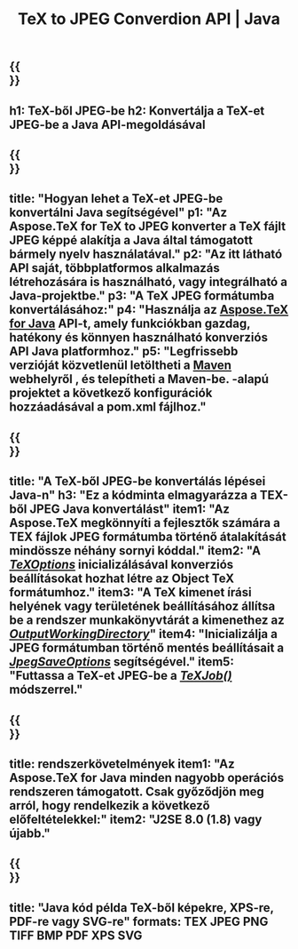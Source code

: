 ﻿---
translation: true
template: /_templates/_conversion-child-java.md
title: TeX to JPEG Converdion API | Java
description: TeX-JPEG konvertálási funkció. Integrálja ezt a helyszíni Java-könyvtárat a projektjébe, vagy használjon többplatformos alkalmazásokat a TeX JPEG formátumba konvertálásához.
keywords: tex Jpeg-be api jpeg, tex2jpeg integrál
url: /java/conversion/tex-to-jpeg/
family: tex
platformtag: java
feature: conversion
informat: TEX
outformat: JPEG
otherformats: BMP PNG TIFF PDF XPS SVG
---

{{<section banner>}}
---
h1: TeX-ből JPEG-be
h2: Konvertálja a TeX-et JPEG-be a Java API-megoldásával
---

{{<section overview>}}
---
title: "Hogyan lehet a TeX-et JPEG-be konvertálni Java segítségével"
p1: "Az Aspose.TeX for TeX to JPEG konverter a TeX fájlt JPEG képpé alakítja a Java által támogatott bármely nyelv használatával."
p2: "Az itt látható API saját, többplatformos alkalmazás létrehozására is használható, vagy integrálható a Java-projektbe."
p3: "A TeX JPEG formátumba konvertálásához:"
p4: "Használja az [Aspose.TeX for Java](https://products.aspose.com/tex/java) API-t, amely funkciókban gazdag, hatékony és könnyen használható konverziós API Java platformhoz."
p5: "Legfrissebb verzióját közvetlenül letöltheti a [Maven](https://repository.aspose.com/webapp/#/artifacts/browse/tree/General/repo/com/aspose/aspose-tex) webhelyről , és telepítheti a Maven-be. -alapú projektet a következő konfigurációk hozzáadásával a pom.xml fájlhoz."
---

{{<section feature1>}}
---
title: "A TeX-ből JPEG-be konvertálás lépései Java-n"
h3: "Ez a kódminta elmagyarázza a TEX-ből JPEG Java konvertálást"
item1: "Az Aspose.TeX megkönnyíti a fejlesztők számára a TEX fájlok JPEG formátumba történő átalakítását mindössze néhány sornyi kóddal."
item2: "A [*TeXOptions*](https://reference.aspose.com/tex/java/com.aspose.tex/TeXOptions) inicializálásával konverziós beállításokat hozhat létre az Object TeX formátumhoz."
item3: "A TeX kimenet írási helyének vagy területének beállításához állítsa be a rendszer munkakönyvtárát a kimenethez az [*OutputWorkingDirectory*](https://reference.aspose.com/tex/java/com.aspose.tex/TeXOptions#setOutputWorkingDirectory-com.aspose.tex.IOutputWorkingDirectory-)"
item4: "Inicializálja a JPEG formátumban történő mentés beállításait a [*JpegSaveOptions*](https://reference.aspose.com/tex/java/com.aspose.tex.rendering/JpegSaveOptions) segítségével."
item5: "Futtassa a TeX-et JPEG-be a [*TeXJob()*](https://reference.aspose.com/tex/java/com.aspose.tex/TeXJob) módszerrel."
---

{{<section feature2>}}
---
title: rendszerkövetelmények
item1: "Az Aspose.TeX for Java minden nagyobb operációs rendszeren támogatott. Csak győződjön meg arról, hogy rendelkezik a következő előfeltételekkel:"
item2: "J2SE 8.0 (1.8) vagy újabb."
---

{{<section widget>}}
---
title: "Java kód példa TeX-ből képekre, XPS-re, PDF-re vagy SVG-re"
formats: TEX JPEG PNG TIFF BMP PDF XPS SVG
---